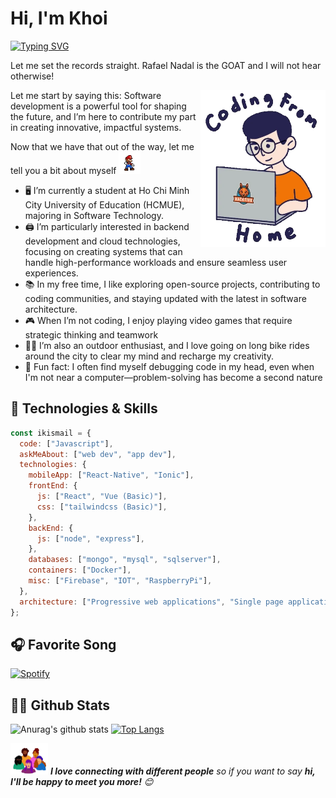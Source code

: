 # Hi, I'm Khoi

[![Typing SVG](https://readme-typing-svg.herokuapp.com?font=comfortaa&color=%23F77B93&size=25&height=40&lines=Nice+to+e-meet+you!;I'm+a+Backend+Developer)](https://git.io/typing-svg)

Let me set the records straight. Rafael Nadal is the GOAT and I will not hear otherwise!

<!-- markdownlint-disable MD033 -->

<img align='right' src="https://raw.githubusercontent.com/minhkhoiv12/minhkhoiv12/master/user.gif" width="200">

<!-- markdownlint-enable MD033 -->

Let me start by saying this: Software development is a powerful tool for shaping the future, and I’m here to contribute my part in creating innovative, impactful systems.

Now that we have that out of the way, let me tell you a bit about myself <img src="https://raw.githubusercontent.com/minhkhoiv12/minhkhoiv12/master/smario.gif" width="35" />

- 🖥️ I’m currently a student at Ho Chi Minh City University of Education (HCMUE), majoring in Software Technology.
- 🖨️ I’m particularly interested in backend development and cloud technologies, focusing on creating systems that can handle high-performance workloads and ensure seamless user experiences.
- 📚 In my free time, I like exploring open-source projects, contributing to coding communities, and staying updated with the latest in software architecture.
- 🎮 When I’m not coding, I enjoy playing video games that require strategic thinking and teamwork
- 🚴‍♂️ I’m also an outdoor enthusiast, and I love going on long bike rides around the city to clear my mind and recharge my creativity.
- 🤯 Fun fact: I often find myself debugging code in my head, even when I'm not near a computer—problem-solving has become a second nature

## 🚀 Technologies & Skills

```javascript
const ikismail = {
  code: ["Javascript"],
  askMeAbout: ["web dev", "app dev"],
  technologies: {
    mobileApp: ["React-Native", "Ionic"],
    frontEnd: {
      js: ["React", "Vue (Basic)"],
      css: ["tailwindcss (Basic)"],
    },
    backEnd: {
      js: ["node", "express"],
    },
    databases: ["mongo", "mysql", "sqlserver"],
    containers: ["Docker"],
    misc: ["Firebase", "IOT", "RaspberryPi"],
  },
  architecture: ["Progressive web applications", "Single page applications"],
};
```

## 🎧 Favorite Song

[![Spotify](https://github.com/minhkhoiv12/redmifa/blob/master/song.gif)](https://zingmp3.vn/album/An-Nut-Nho-Tha-Giac-Mo-Single-Son-Tung-M-TP/6BD0WA86.html)

## 👨‍💻 Github Stats

![Anurag's github stats](https://github-readme-stats.vercel.app/api?username=minhkhoiv12&count_private=true&show_icons=false&hide=contribs)
[![Top Langs](https://github-readme-stats.vercel.app/api/top-langs/?username=minhkhoiv12&layout=compact&hide=c%2B%2B)](https://github.com/ikismail/github-readme-stats)

<img src="https://raw.githubusercontent.com/minhkhoiv12/minhkhoiv12/master/connections.gif" width="60"> <em><b>I love connecting with different people</b> so if you want to say <b>hi, I'll be happy to meet you more!</b> 😊</em>
